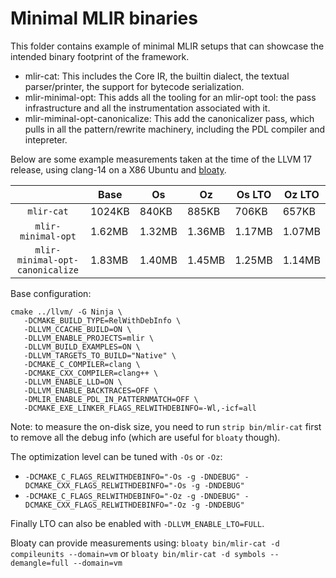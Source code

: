 # Minimal MLIR binaries

This folder contains example of minimal MLIR setups that can showcase the
intended binary footprint of the framework.

- mlir-cat: This includes the Core IR, the builtin dialect, the textual
  parser/printer, the support for bytecode serialization.
- mlir-minimal-opt: This adds all the tooling for an mlir-opt tool: the pass
  infrastructure and all the instrumentation associated with it.
- mlir-miminal-opt-canonicalize: This add the canonicalizer pass, which pulls in
  all the pattern/rewrite machinery, including the PDL compiler and intepreter.

Below are some example measurements taken at the time of the LLVM 17 release,
using clang-14 on a X86 Ubuntu and [bloaty](https://github.com/google/bloaty).

|                                  | Base   | Os     | Oz     | Os LTO | Oz LTO |
| :------------------------------: | ------ | ------ | ------ | ------ | ------ |
| `mlir-cat`                       | 1024KB |  840KB |  885KB |  706KB |  657KB |
| `mlir-minimal-opt`               | 1.62MB | 1.32MB | 1.36MB | 1.17MB | 1.07MB |
| `mlir-minimal-opt-canonicalize`  | 1.83MB | 1.40MB | 1.45MB | 1.25MB | 1.14MB |

Base configuration:

```
cmake ../llvm/ -G Ninja \
   -DCMAKE_BUILD_TYPE=RelWithDebInfo \
   -DLLVM_CCACHE_BUILD=ON \
   -DLLVM_ENABLE_PROJECTS=mlir \
   -DLLVM_BUILD_EXAMPLES=ON \
   -DLLVM_TARGETS_TO_BUILD="Native" \
   -DCMAKE_C_COMPILER=clang \
   -DCMAKE_CXX_COMPILER=clang++ \
   -DLLVM_ENABLE_LLD=ON \
   -DLLVM_ENABLE_BACKTRACES=OFF \
   -DMLIR_ENABLE_PDL_IN_PATTERNMATCH=OFF \
   -DCMAKE_EXE_LINKER_FLAGS_RELWITHDEBINFO=-Wl,-icf=all
```

Note: to measure the on-disk size, you need to run `strip bin/mlir-cat` first to
remove all the debug info (which are useful for `bloaty` though).

The optimization level can be tuned with `-Os` or `-Oz`:

- `-DCMAKE_C_FLAGS_RELWITHDEBINFO="-Os -g -DNDEBUG" -DCMAKE_CXX_FLAGS_RELWITHDEBINFO="-Os -g -DNDEBUG"`
- `-DCMAKE_C_FLAGS_RELWITHDEBINFO="-Oz -g -DNDEBUG" -DCMAKE_CXX_FLAGS_RELWITHDEBINFO="-Oz -g -DNDEBUG"`

Finally LTO can also be enabled with `-DLLVM_ENABLE_LTO=FULL`.

Bloaty can provide measurements using:
`bloaty bin/mlir-cat -d compileunits --domain=vm` or
`bloaty bin/mlir-cat -d symbols --demangle=full --domain=vm`

